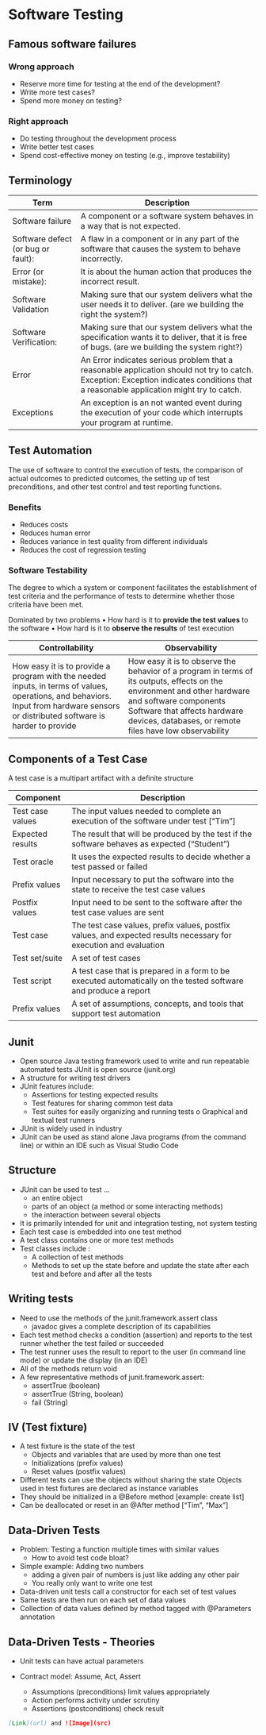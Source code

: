 # Software Testing

## Famous software failures
### Wrong approach
- Reserve more time for testing at the end of the development? 
- Write more test cases?
- Spend more money on testing?

### Right approach
- Do testing throughout the development process 
- Write better test cases 
- Spend cost-effective money on testing (e.g., improve testability) 

## Terminology
| Term | Description |
| --- | ----------- |
| Software failure | A component or a software system behaves in a way that is not expected. |
| Software defect (or bug or fault): | A flaw in a component or in any part of the software that causes the system to behave incorrectly. |
| Error (or mistake): | It is about the human action that produces the incorrect result. |
| Software Validation | Making sure that our system delivers what the user needs it to deliver. (are we building the right the system?) |
| Software Verification: | Making sure that our system delivers what the specification wants it to deliver, that it is free of bugs. (are we building the system right?) |
| Error | An Error indicates serious problem that a reasonable application should not try to catch. Exception: Exception indicates conditions that a reasonable application might try to catch. |
| Exceptions | An exception is an not wanted event during the execution of your code which interrupts your program at runtime. |

## Test Automation
The use of software to control the execution of tests, the comparison of actual outcomes to predicted outcomes, the setting up of test preconditions, and other test control and test reporting functions.

### Benefits
- Reduces costs
- Reduces human error
- Reduces variance in test quality from different individuals
- Reduces the cost of regression testing


### Software Testability
The degree to which a system or component facilitates the establishment of test criteria and the performance of tests to determine whether those criteria have been met.

Dominated by two problems
• How hard is it to **provide the test values** to the software
• How hard is it to **observe the results** of test execution

| Controllability      | Observability |
| ----------- | ----------- |
| How easy it is to provide a program with the needed inputs, in terms of values, operations, and behaviors. Input from hardware sensors or distributed software is harder to provide | How easy it is to observe the behavior of a program in terms of its outputs, effects on the environment and other hardware and software components Software that affects hardware devices, databases, or remote files have low observability |

## Components of a Test Case
A test case is a multipart artifact with a definite structure

| Component | Description |
| --- | ----------- |
| Test case values | The input values needed to complete an execution of the software under test [“Tim”] |
| Expected results | The result that will be produced by the test if the software behaves as expected (“Student”) |
| Test oracle | It uses the expected results to decide whether a test passed or failed |
| Prefix values | Input necessary to put the software into the state to receive the test case values |
| Postfix values | Input need to be sent to the software after the test case values are sent |
| Test case | The test case values, prefix values, postfix values, and expected results necessary for execution and evaluation |
| Test set/suite | A set of test cases |
| Test script | A test case that is prepared in a form to be executed automatically on the tested software and produce a report |
| Prefix values | A set of assumptions, concepts, and tools that support test automation |

## Junit

- Open source Java testing framework used to write and run repeatable automated tests JUnit is open source (junit.org)
- A structure for writing test drivers
- JUnit features include:
  -  Assertions for testing expected results
  -  Test features for sharing common test data
  -  Test suites for easily organizing and running tests o Graphical and textual test runners
- JUnit is widely used in industry
- JUnit can be used as stand alone Java programs (from the command line) or within an IDE such as Visual Studio Code

## Structure
- JUnit can be used to test ... 
  - an entire object
  - parts of an object (a method or some interacting methods) 
  - the interaction between several objects 
- It is primarily intended for unit and integration testing, not system testing
- Each test case is embedded into one test method
- A test class contains one or more test methods 
- Test classes include : 
  - A collection of test methods
  - Methods to set up the state before and update the state after each test and before and after all the tests 


## Writing tests
- Need to use the methods of the junit.framework.assert class 
  - javadoc gives a complete description of its capabilities
- Each test method checks a condition (assertion) and reports to the test runner whether the test failed or succeeded
- The test runner uses the result to report to the user (in command line mode) or update the display (in an IDE)
- All of the methods return void 
- A few representative methods of junit.framework.assert: 
  - assertTrue (boolean) 
  - assertTrue (String, boolean) 
  - fail (String) 

## IV (Test fixture) 
- A test fixture is the state of the test 
  - Objects and variables that are used by more than one test 
  - Initializations (prefix values)
  - Reset values (postfix values) 
- Different tests can use the objects without sharing the state Objects used in test fixtures are declared as instance variables 
- They should be initialized in a @Before method [example: create list]
- Can be deallocated or reset in an @After method [“Tim”, “Max”]

## Data-Driven Tests 
- Problem: Testing a function multiple times with similar values 
  - How to avoid test code bloat? 
- Simple example: Adding two numbers 
  - adding a given pair of numbers is just like adding any other pair 
  - You really only want to write one test 
-	Data-driven unit tests call a constructor for each set of test values 
  - Same tests are then run on each set of data values 
  - Collection of data values defined by method tagged with @Parameters annotation 

## Data-Driven Tests - Theories 
- Unit tests can have actual parameters 

- Contract model: Assume, Act, Assert 
  - Assumptions (preconditions) limit values appropriately 
  - Action performs activity under scrutiny
  - Assertions (postconditions) check result 











```markdown
[Link](url) and ![Image](src)
```

